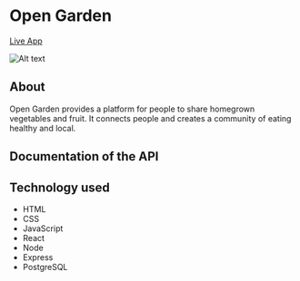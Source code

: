 # Open Garden

[Live App](https://opengarden.wmq516.now.sh)

![Alt text](https://github.com/Mengqi89/open-garden-client/blob/master/src/images/Screenshot.png "Screenshot of live app")

## About 
Open Garden provides a platform for people to share homegrown vegetables and fruit. It connects people and creates a community of eating healthy and local.

## Documentation of the API

## Technology used

* HTML
* CSS
* JavaScript
* React
* Node
* Express
* PostgreSQL
